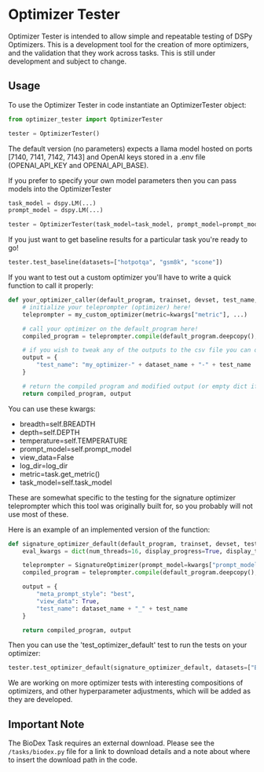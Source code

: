 # Optimizer Tester

Optimizer Tester is intended to allow simple and repeatable testing of DSPy Optimizers.  This is a development tool for the creation of more optimizers, and the validation that they work across tasks.  This is still under development and subject to change.

## Usage

To use the Optimizer Tester in code instantiate an OptimizerTester object:

```python
from optimizer_tester import OptimizerTester

tester = OptimizerTester()
```

The default version (no parameters) expects a llama model hosted on ports [7140, 7141, 7142, 7143] and OpenAI keys stored in a .env file (OPENAI_API_KEY and OPENAI_API_BASE).

If you prefer to specify your own model parameters then you can pass models into the OptimizerTester

```python
task_model = dspy.LM(...)
prompt_model = dspy.LM(...)

tester = OptimizerTester(task_model=task_model, prompt_model=prompt_model)
```

If you just want to get baseline results for a particular task you're ready to go!

```python
tester.test_baseline(datasets=["hotpotqa", "gsm8k", "scone"])
```

If you want to test out a custom optimizer you'll have to write a quick function to call it properly:

```python
def your_optimizer_caller(default_program, trainset, devset, test_name, dataset_name, kwargs):
    # initialize your teleprompter (optimizer) here!
    teleprompter = my_custom_optimizer(metric=kwargs["metric"], ...)

    # call your optimizer on the default_program here!
    compiled_program = teleprompter.compile(default_program.deepcopy(), trainset=trainset, ...)

    # if you wish to tweak any of the outputs to the csv file you can do that here
    output = {
        "test_name": "my_optimizer-" + dataset_name + "-" + test_name
    }

    # return the compiled program and modified output (or empty dict if no changes made)
    return compiled_program, output
```

You can use these kwargs:
- breadth=self.BREADTH
- depth=self.DEPTH
- temperature=self.TEMPERATURE
- prompt_model=self.prompt_model
- view_data=False
- log_dir=log_dir
- metric=task.get_metric()
- task_model=self.task_model

These are somewhat specific to the testing for the signature optimizer teleprompter which this tool was originally built for, so you probably will not use most of these.

Here is an example of an implemented version of the function:

```python
def signature_optimizer_default(default_program, trainset, devset, test_name, dataset_name, kwargs):
    eval_kwargs = dict(num_threads=16, display_progress=True, display_table=0)

    teleprompter = SignatureOptimizer(prompt_model=kwargs["prompt_model"], task_model=kwargs["task_model"], metric=kwargs["metric"], breadth=kwargs["breadth"], depth=kwargs["depth"], init_temperature=kwargs["temperature"], verbose=False, log_dir=kwargs["log_dir"])
    compiled_program = teleprompter.compile(default_program.deepcopy(), devset=trainset, evalset=devset, eval_kwargs=eval_kwargs)

    output = {
        "meta_prompt_style": "best",
        "view_data": True,
        "test_name": dataset_name + "_" + test_name
    }

    return compiled_program, output
```

Then you can use the 'test_optimizer_default' test to run the tests on your optimizer:

```python
tester.test_optimizer_default(signature_optimizer_default, datasets=["BioDex", "Tweet", "Tweet Metric"])
```

We are working on more optimizer tests with interesting compositions of optimizers, and other hyperparameter adjustments, which will be added as they are developed.

## Important Note

The BioDex Task requires an external download.  Please see the `/tasks/biodex.py` file for a link to download details and a note about where to insert the download path in the code.
